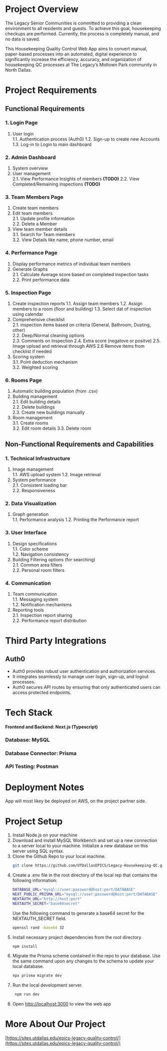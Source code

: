 # Project Overview 

The Legacy Senior Communities is committed to providing a clean environment to all residents and guests. To achieve this goal, housekeeping checkups are performed. Currently, the process is completely manual, and no data is saved. 

This Housekeeping Quality Control Web App aims to convert manual, paper-based processes into an automated, digital experience to significantly increase the efficiency, accuracy, and organization of housekeeping QC processes at The Legacy’s Midtown Park community in North Dallas. 

# Project Requirements


## Functional Requirements

### 1. Login Page  
   1. User login  
      1.1. Authentication process (Auth0)
      1.2. Sign-up to create new Accounts
      1.3. Log-in to Login to main dashboard  

### 2. Admin Dashboard  
   1. System overview  
   2. User management  
      2.1. View Performance Insights of members **(TODO)**
      2.2. View Completed/Remaining inspections **(TODO)**

### 3. Team Members Page  
   1. Create team members  
   2. Edit team members  
      2.1. Update profile information  
      2.2. Delete a Member  
   3. View team member details  
      3.1. Search for Team members  
      3.2. View Details like name, phone number, email  

### 4. Performance Page  
   1. Display performance metrics of individual team members  
   2. Generate Graphs  
      2.1. Calculate Average score based on completed inspection tasks  
      2.2. Print performance data  

### 5. Inspection Page  
   1. Create inspection reports 
      1.1. Assign team members
      1.2. Assign members to a room (floor and building)
      1.3. Select dat of inspection using calendar
   2. Comprehensive checklist  
      2.1. inspection items based on criteria (General, Bathroom, Dusting, other)  
      2.2. Deep/Normal cleaning options  
      2.3. Comments on Inspection
      2.4. Extra score (negatove or positve)
      2.5. Image upload and retrieval through AWS
      2.6 Remove items from checklist if needed
   3. Scoring system  
      3.1. Point deduction mechanism  
      3.2. Weighted scoring    

### 6. Rooms Page  
   1. Automatic building population (from .csv)
   2. Building management  
      2.1. Edit building details  
      2.2. Delete buildings  
      2.3. Create new buildings manually
   3. Room management  
      3.1. Create rooms  
      3.2. Edit room details
      3.3. Delete room  

## Non-Functional Requirements and Capabilities

### 1. Technical Infrastructure  
   1. Image management  
      1.1. AWS upload system
      1.2. Image retrieval  
   2. System performance  
      2.1. Consistent loading bar  
      2.2. Responsiveness  

### 2. Data Visualization  
   1. Graph generation  
      1.1. Performance analysis
      1.2. Printing the Performance report  

### 3. User Interface  
   1. Design specifications  
      1.1. Color scheme  
      1.2. Navigation consistency  
   2. Building Filtering options (for searching)  
      2.1. Common area filters  
      2.2. Personal room filters  

### 4. Communication  
   1. Team communication  
      1.1. Messaging system  
      1.2. Notification mechanisms  
   2. Reporting tools  
      2.1. Inspection report sharing  
      2.2. Performance report distribution   

# Third Party Integrations
## Auth0
- Auth0 provides robust user authentication and authorization services. 
- It integrates seamlessly to manage user login, sign-up, and logout processes. 
- Auth0 secures API routes by ensuring that only authenticated users can access protected endpoints.

# Tech Stack
#### Frontend and Backend: Next.js (Typescript)
### Database: MySQL
### Database Connector: Prisma
### API Testing: Postman

# Deployment Notes

App will most likey be deployed on AWS, on the project partner side.

# Project Setup

1. Install Node.js on your machine
2. Download and install MySQL Workbench and set up a new connection to a server local to your machine. Initialize a new database on this server using SQL syntax.
3. Clone the Github Repo to your local machine.
   ```bash
   git clone https://github.com/UTDallasEPICS/Legacy-Housekeeping-QC.git
   ```
4. Create a .env file in the root directory of the local rep that contains the following information:
   ```bash
   DATABASE_URL="mysql://user:password@host:port/DATABASE"
   NEXT_PUBLIC_PRISMA_URL="mysql://user:password@host:port/DATABASE"
   NEXTAUTH_URL="http://host:port"
   NEXTAUTH_SECRET="base64secret"
   ```
   Use the following command to generate a base64 secret for the NEXTAUTH_SECRET field. 
   ```bash
   openssl rand -base64 32
   ```
5. Install necessary project dependencies from the root directory.
   ```bash
   npm install
   ```
6. Migrate the Prisma scheme contained in the repo to your database. Use the same command upon any changes to the schema to update your local database.
    ```bash
    npx prisma migrate dev
    ```
7. Run the local development server. 
   ```bash
    npm run dev
   ```
4. Open [http://localhost:3000](http://localhost:3000) to view the web app



# More About Our Project
[https://sites.utdallas.edu/epics-legacy-quality-control/](https://sites.utdallas.edu/epics-legacy-quality-control/)




